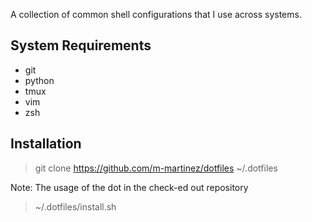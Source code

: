 A collection of common shell configurations that I use across systems.

## System Requirements

* git
* python
* tmux
* vim
* zsh

## Installation

> git clone https://github.com/m-martinez/dotfiles ~/.dotfiles

Note: The usage of the dot in the check-ed out repository

> ~/.dotfiles/install.sh
